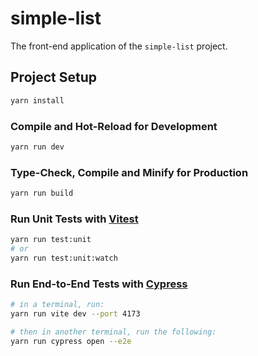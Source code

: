 # simple-list

The front-end application of the `simple-list` project.

## Project Setup

```sh
yarn install
```

### Compile and Hot-Reload for Development

```sh
yarn run dev
```

### Type-Check, Compile and Minify for Production

```sh
yarn run build
```

### Run Unit Tests with [Vitest](https://vitest.dev/)

```sh
yarn run test:unit
# or
yarn run test:unit:watch
```

### Run End-to-End Tests with [Cypress](https://www.cypress.io/)

```sh
# in a terminal, run:
yarn run vite dev --port 4173

# then in another terminal, run the following:
yarn run cypress open --e2e
```
